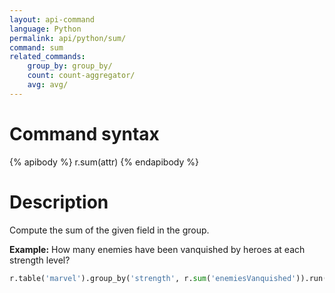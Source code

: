 ```yaml
---
layout: api-command
language: Python
permalink: api/python/sum/
command: sum
related_commands:
    group_by: group_by/
    count: count-aggregator/
    avg: avg/
---
```


# Command syntax #

{% apibody %}
r.sum(attr)
{% endapibody %}

# Description #

Compute the sum of the given field in the group.

__Example:__ How many enemies have been vanquished by heroes at each strength level?

```py
r.table('marvel').group_by('strength', r.sum('enemiesVanquished')).run(conn)
```

